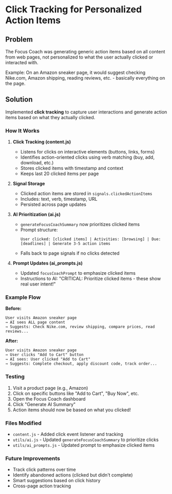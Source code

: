 # Click Tracking for Personalized Action Items

## Problem
The Focus Coach was generating generic action items based on all content from web pages, not personalized to what the user actually clicked or interacted with.

Example: On an Amazon sneaker page, it would suggest checking Nike.com, Amazon shipping, reading reviews, etc. - basically everything on the page.

## Solution
Implemented **click tracking** to capture user interactions and generate action items based on what they actually clicked.

### How It Works

1. **Click Tracking (content.js)**
   - Listens for clicks on interactive elements (buttons, links, forms)
   - Identifies action-oriented clicks using verb matching (buy, add, download, etc.)
   - Stores clicked items with timestamp and context
   - Keeps last 20 clicked items per page

2. **Signal Storage**
   - Clicked action items are stored in `signals.clickedActionItems`
   - Includes: text, verb, timestamp, URL
   - Persisted across page updates

3. **AI Prioritization (ai.js)**
   - `generateFocusCoachSummary` now prioritizes clicked items
   - Prompt structure:
     ```
     User clicked: [clicked items] | Activities: [browsing] | Due: [deadlines] | Generate 3-5 action items
     ```
   - Falls back to page signals if no clicks detected

4. **Prompt Updates (ai_prompts.js)**
   - Updated `focusCoachPrompt` to emphasize clicked items
   - Instructions to AI: "CRITICAL: Prioritize clicked items - these show real user intent!"

### Example Flow

**Before:**
```
User visits Amazon sneaker page
→ AI sees ALL page content
→ Suggests: Check Nike.com, review shipping, compare prices, read reviews...
```

**After:**
```
User visits Amazon sneaker page
→ User clicks "Add to Cart" button
→ AI sees: User clicked "Add to Cart"
→ Suggests: Complete checkout, apply discount code, track order...
```

### Testing

1. Visit a product page (e.g., Amazon)
2. Click on specific buttons like "Add to Cart", "Buy Now", etc.
3. Open the Focus Coach dashboard
4. Click "Generate AI Summary"
5. Action items should now be based on what you clicked!

### Files Modified

- `content.js` - Added click event listener and tracking
- `utils/ai.js` - Updated `generateFocusCoachSummary` to prioritize clicks
- `utils/ai_prompts.js` - Updated prompt to emphasize clicked items

### Future Improvements

- Track click patterns over time
- Identify abandoned actions (clicked but didn't complete)
- Smart suggestions based on click history
- Cross-page action tracking
